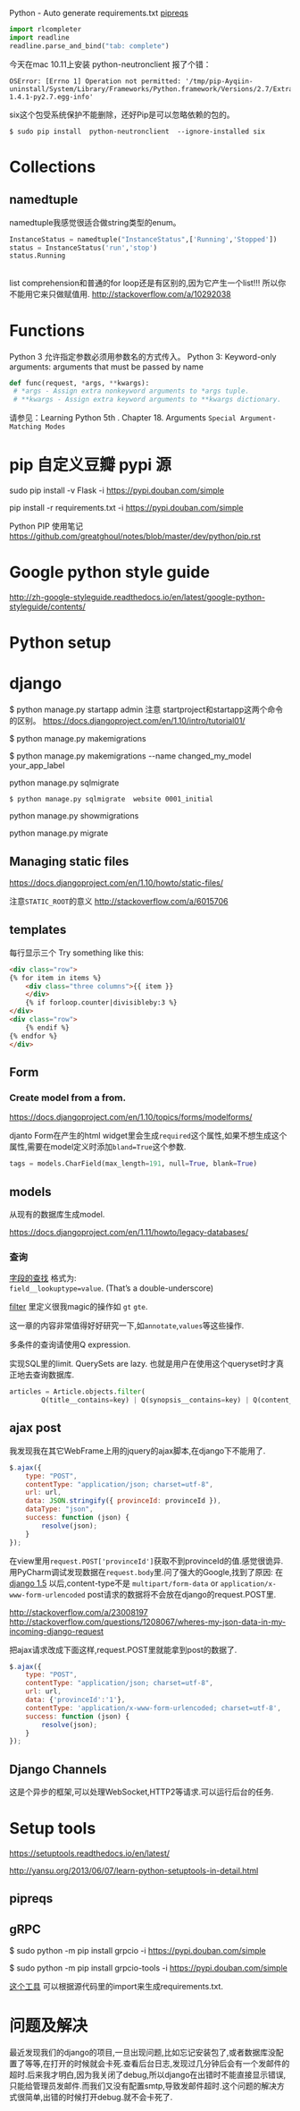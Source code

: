 Python - Auto generate requirements.txt
[pipreqs](https://github.com/bndr/pipreqs)


``` python
import rlcompleter
import readline
readline.parse_and_bind("tab: complete")
```

今天在mac 10.11上安装 python-neutronclient 报了个错：
```
OSError: [Errno 1] Operation not permitted: '/tmp/pip-Ayqiin-uninstall/System/Library/Frameworks/Python.framework/Versions/2.7/Extras/lib/python/six-1.4.1-py2.7.egg-info'
```
six这个包受系统保护不能删除，还好Pip是可以忽略依赖的包的。

```
$ sudo pip install  python-neutronclient  --ignore-installed six
```

# Collections
## namedtuple
namedtuple我感觉很适合做string类型的enum。

``` python
InstanceStatus = namedtuple("InstanceStatus",['Running','Stopped'])
status = InstanceStatus('run','stop')
status.Running
```

##
list comprehension和普通的for loop还是有区别的,因为它产生一个list!!! 所以你不能用它来只做赋值用.
http://stackoverflow.com/a/10292038


# Functions
Python 3 允许指定参数必须用参数名的方式传入。
Python 3: Keyword-only arguments: arguments that must be passed by name

``` python
def func(request, *args, **kwargs):
 # *args - Assign extra nonkeyword arguments to *args tuple. 
 # **kwargs - Assign extra keyword arguments to **kwargs dictionary.
 ```
请参见：Learning Python 5th . Chapter 18. Arguments `Special Argument-Matching Modes`


# pip 自定义豆瓣 pypi 源

sudo pip install -v Flask -i https://pypi.douban.com/simple

pip install  -r requirements.txt -i https://pypi.douban.com/simple

Python PIP 使用笔记
https://github.com/greatghoul/notes/blob/master/dev/python/pip.rst


# Google python style guide
http://zh-google-styleguide.readthedocs.io/en/latest/google-python-styleguide/contents/




# Python setup


# django

$ python manage.py startapp admin
注意 startproject和startapp这两个命令的区别。 https://docs.djangoproject.com/en/1.10/intro/tutorial01/


$ python manage.py makemigrations

$ python manage.py makemigrations --name changed_my_model your_app_label


python manage.py sqlmigrate

```
$ python manage.py sqlmigrate  website 0001_initial
```

python manage.py showmigrations

python manage.py migrate

 
## Managing static files
https://docs.djangoproject.com/en/1.10/howto/static-files/

注意`STATIC_ROOT`的意义
http://stackoverflow.com/a/6015706

## templates

每行显示三个
Try something like this:

``` html
<div class="row">
{% for item in items %}
    <div class="three columns">{{ item }}
    </div>
    {% if forloop.counter|divisibleby:3 %}
</div>
<div class="row">
    {% endif %}
{% endfor %}
</div>
```


## Form 
### Create model from a from.
https://docs.djangoproject.com/en/1.10/topics/forms/modelforms/


djanto Form在产生的html widget里会生成`required`这个属性,如果不想生成这个属性,需要在model定义时添加`bland=True`这个参数.
``` python
tags = models.CharField(max_length=191, null=True, blank=True)
```

## models

从现有的数据库生成model.

https://docs.djangoproject.com/en/1.11/howto/legacy-databases/

###  查询 


[字段的查找](https://docs.djangoproject.com/en/1.11/topics/db/queries/#field-lookups-intro)  格式为:  
`field__lookuptype=value`. (That’s a double-underscore)

[filter](https://docs.djangoproject.com/en/1.11/ref/models/querysets/#django.db.models.query.QuerySet.filter)  里定义很我magic的操作如 `gt` `gte`.

这一章的内容非常值得好好研究一下,如`annotate`,`values`等这些操作.


多条件的查询请使用Q expression.



实现SQL里的limit.
QuerySets are lazy.  也就是用户在使用这个queryset时才真正地去查询数据库.
``` python
articles = Article.objects.filter(
        Q(title__contains=key) | Q(synopsis__contains=key) | Q(content__contains=key))[:5]
```


## ajax post

我发现我在其它WebFrame上用的jquery的ajax脚本,在django下不能用了.

``` js
$.ajax({
    type: "POST",
    contentType: "application/json; charset=utf-8",
    url: url,
    data: JSON.stringify({ provinceId: provinceId }),
    dataType: "json",
    success: function (json) {
        resolve(json);
    }
});
```
在view里用`request.POST['provinceId']`获取不到provinceId的值.感觉很诡异.用PyCharm调试发现数据在`request.body`里.问了强大的Google,找到了原因:
在 [django 1.5](https://docs.djangoproject.com/en/dev/releases/1.5/#non-form-data-in-http-requests) 以后,content-type不是
`multipart/form-data` or `application/x-www-form-urlencoded` post请求的数据将不会放在django的request.POST里.

http://stackoverflow.com/a/23008197    
http://stackoverflow.com/questions/1208067/wheres-my-json-data-in-my-incoming-django-request    

把ajax请求改成下面这样,request.POST里就能拿到post的数据了.
``` js
$.ajax({
    type: "POST",
    contentType: "application/json; charset=utf-8",
    url: url,
    data: {'provinceId':'1'},
    contentType: 'application/x-www-form-urlencoded; charset=utf-8',
    success: function (json) {
        resolve(json);
    }
});
```
## Django Channels
这是个异步的框架,可以处理WebSocket,HTTP2等请求.可以运行后台的任务.


# Setup tools 

https://setuptools.readthedocs.io/en/latest/

http://yansu.org/2013/06/07/learn-python-setuptools-in-detail.html

## pipreqs


## gRPC

$ sudo python -m pip install grpcio -i https://pypi.douban.com/simple

$ sudo python -m pip install grpcio-tools -i https://pypi.douban.com/simple

[这个工具](https://github.com/bndr/pipreqs) 可以根据源代码里的import来生成requirements.txt.



# 问题及解决

最近发现我们的django的项目,一旦出现问题,比如忘记安装包了,或者数据库没配置了等等,在打开的时候就会卡死.查看后台日志,发现过几分钟后会有一个发邮件的超时.后来我才明白,因为我关闭了debug,所以django在出错时不能直接显示错误,只能给管理员发邮件.而我们又没有配置smtp,导致发邮件超时.这个问题的解决方式很简单,出错的时候打开debug.就不会卡死了.









